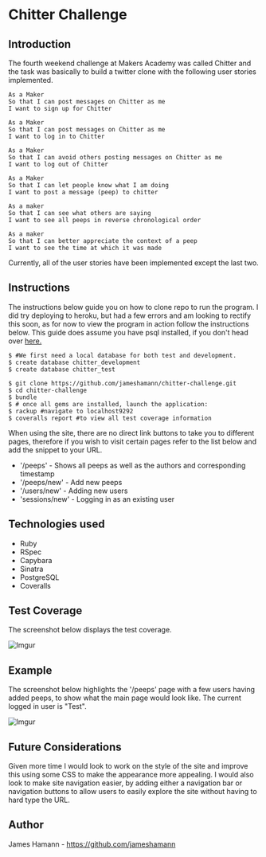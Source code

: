 Chitter Challenge
=================

Introduction
------------

The fourth weekend challenge at Makers Academy was called Chitter and the task was basically to build a twitter clone with the following user stories implemented.

```
As a Maker
So that I can post messages on Chitter as me
I want to sign up for Chitter

As a Maker
So that I can post messages on Chitter as me
I want to log in to Chitter

As a Maker
So that I can avoid others posting messages on Chitter as me
I want to log out of Chitter

As a Maker
So that I can let people know what I am doing  
I want to post a message (peep) to chitter

As a maker
So that I can see what others are saying  
I want to see all peeps in reverse chronological order

As a maker
So that I can better appreciate the context of a peep
I want to see the time at which it was made
```
Currently, all of the user stories have been implemented except the last two.

Instructions
------------

The instructions below guide you on how to clone repo to run the program.
I did try deploying to heroku, but had a few errors and am looking to rectify
this soon, as for now to view the program in action follow the instructions
below. This guide does assume you have psql installed, if you don't head over
[here.](http://exponential.io/blog/2015/02/21/install-postgresql-on-mac-os-x-via-brew/)

```
$ #We first need a local database for both test and development.
$ create database chitter_development
$ create database chitter_test

$ git clone https://github.com/jameshamann/chitter-challenge.git
$ cd chitter-challenge
$ bundle
$ # once all gems are installed, launch the application:
$ rackup #navigate to localhost9292
$ coveralls report #to view all test coverage information
```

When using the site, there are no direct link buttons to take you to different
pages, therefore if you wish to visit certain pages refer to the list below and
add the snippet to your URL.

- '/peeps' - Shows all peeps as well as the authors and corresponding timestamp
- '/peeps/new' - Add new peeps
- '/users/new' - Adding new users
- 'sessions/new' - Logging in as an existing user

Technologies used
-----------------

- Ruby
- RSpec
- Capybara
- Sinatra
- PostgreSQL
- Coveralls

Test Coverage
-------------

The screenshot below displays the test coverage.

![Imgur](http://i.imgur.com/ornS6bZ.png)


Example
-------

The screenshot below highlights the '/peeps' page with a few users having
added peeps, to show what the main page would look like. The current logged in
user is "Test".

![Imgur](http://i.imgur.com/OP7aE0l.png)


Future Considerations
---------------------

Given more time I would look to work on the style of the site and improve this
using some CSS to make the appearance more appealing. I would also look to make
site navigation easier, by adding either a navigation bar or navigation
buttons to allow users to easily explore the site without having to hard type
the URL.

Author
------

James Hamann - https://github.com/jameshamann

